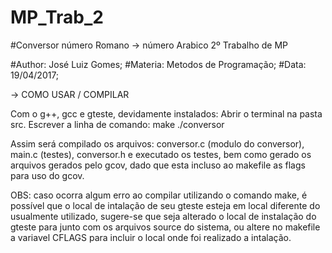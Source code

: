  # MP_Trab_2
 
#Conversor número Romano -> número Arabico
2º Trabalho de MP

#Author: José Luiz Gomes;
#Materia: Metodos de Programação;
#Data: 19/04/2017;

-> COMO USAR / COMPILAR

Com o g++, gcc e gteste, devidamente instalados:
Abrir o terminal na pasta src.
Escrever a linha de comando: make
./conversor
    
Assim será compilado os arquivos: conversor.c (modulo do conversor), main.c (testes), conversor.h
e executado os testes, bem como gerado os arquivos gerados pelo gcov, dado que esta incluso ao makefile as flags para uso do gcov.

OBS: caso ocorra algum erro ao compilar utilizando o comando make, é possível que o local de intalação de seu gteste esteja em local diferente do usualmente utilizado, sugere-se que seja alterado o local de instalação do gteste para junto com os arquivos source do sistema, ou altere no makefile a variavel CFLAGS para incluir o local onde foi realizado a intalação.
